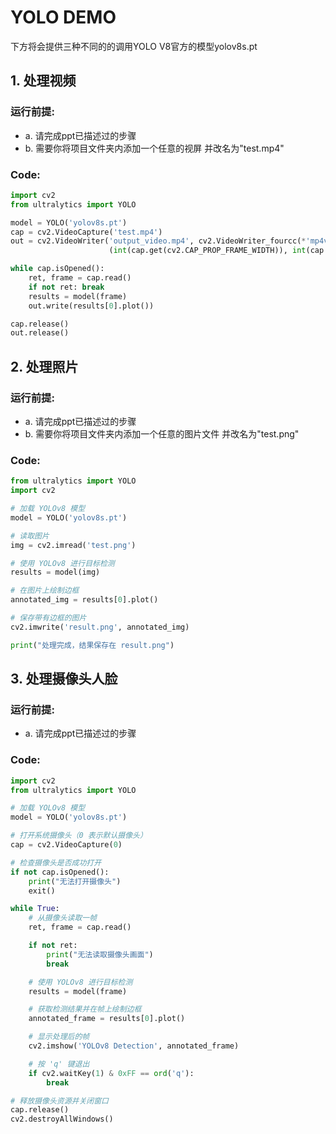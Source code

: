 # YOLO DEMO

下方将会提供三种不同的的调用YOLO V8官方的模型yolov8s.pt

## 1. 处理视频

### 运行前提:
- a. 请完成ppt已描述过的步骤
- b. 需要你将项目文件夹内添加一个任意的视屏 并改名为"test.mp4"

### Code:
```python
import cv2
from ultralytics import YOLO

model = YOLO('yolov8s.pt')
cap = cv2.VideoCapture('test.mp4')
out = cv2.VideoWriter('output_video.mp4', cv2.VideoWriter_fourcc(*'mp4v'), cap.get(cv2.CAP_PROP_FPS),
                      (int(cap.get(cv2.CAP_PROP_FRAME_WIDTH)), int(cap.get(cv2.CAP_PROP_FRAME_HEIGHT))))

while cap.isOpened():
    ret, frame = cap.read()
    if not ret: break
    results = model(frame)
    out.write(results[0].plot())

cap.release()
out.release()
```
## 2. 处理照片

### 运行前提:

- a. 请完成ppt已描述过的步骤
- b. 需要你将项目文件夹内添加一个任意的图片文件 并改名为"test.png"

### Code:
```python
from ultralytics import YOLO
import cv2

# 加载 YOLOv8 模型
model = YOLO('yolov8s.pt')

# 读取图片
img = cv2.imread('test.png')

# 使用 YOLOv8 进行目标检测
results = model(img)

# 在图片上绘制边框
annotated_img = results[0].plot()

# 保存带有边框的图片
cv2.imwrite('result.png', annotated_img)

print("处理完成，结果保存在 result.png")
```

## 3. 处理摄像头人脸

### 运行前提:

- a. 请完成ppt已描述过的步骤

### Code:
```python
import cv2
from ultralytics import YOLO

# 加载 YOLOv8 模型
model = YOLO('yolov8s.pt')

# 打开系统摄像头（0 表示默认摄像头）
cap = cv2.VideoCapture(0)

# 检查摄像头是否成功打开
if not cap.isOpened():
    print("无法打开摄像头")
    exit()

while True:
    # 从摄像头读取一帧
    ret, frame = cap.read()

    if not ret:
        print("无法读取摄像头画面")
        break

    # 使用 YOLOv8 进行目标检测
    results = model(frame)

    # 获取检测结果并在帧上绘制边框
    annotated_frame = results[0].plot()

    # 显示处理后的帧
    cv2.imshow('YOLOv8 Detection', annotated_frame)

    # 按 'q' 键退出
    if cv2.waitKey(1) & 0xFF == ord('q'):
        break

# 释放摄像头资源并关闭窗口
cap.release()
cv2.destroyAllWindows()
```

